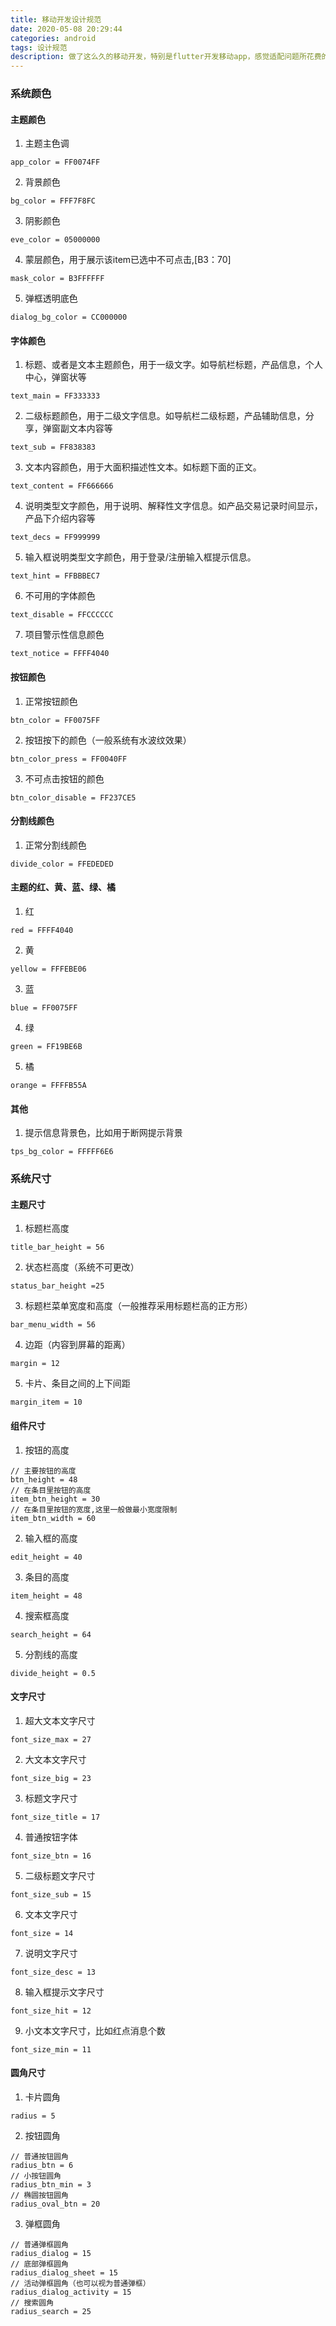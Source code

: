 ```yaml
---
title: 移动开发设计规范
date: 2020-05-08 20:29:44
categories: android
tags: 设计规范
description: 做了这么久的移动开发，特别是flutter开发移动app，感觉适配问题所花费的开发时间和投入的精力越来越多。其中一个原因是开发和设计同学没有整理和遵循一个设计规范，导致每个页面你需要花时间和精力去重新测量组件的各种尺寸。这样开发出来的app页面不美观、而且也不方便维护。下面是自己整理出来移动开发中遇到的各种业务场景，针对这些场景和设计同学整理出一套规范，将大大提高开发人员的工作效率，也有利于设计同学的文档维护和风格统一。
---
```


### 系统颜色

#### 主题颜色
1. 主题主色调
```
app_color = FF0074FF
```

2. 背景颜色
```
bg_color = FFF7F8FC
```

3. 阴影颜色
```
eve_color = 05000000
```

4. 蒙层颜色，用于展示该item已选中不可点击,[B3：70]
```
mask_color = B3FFFFFF
```

5. 弹框透明底色
```
dialog_bg_color = CC000000
```

#### 字体颜色
1. 标题、或者是文本主题颜色，用于一级文字。如导航栏标题，产品信息，个人中心，弹窗状等
```
text_main = FF333333
```

2. 二级标题颜色，用于二级文字信息。如导航栏二级标题，产品辅助信息，分享，弹窗副文本内容等
```
text_sub = FF838383
```

3. 文本内容颜色，用于大面积描述性文本。如标题下面的正文。
```
text_content = FF666666
```

4. 说明类型文字颜色，用于说明、解释性文字信息。如产品交易记录时间显示，产品下介绍内容等
```
text_decs = FF999999
```

5. 输入框说明类型文字颜色，用于登录/注册输入框提示信息。
```
text_hint = FFBBBEC7
```

6. 不可用的字体颜色
```
text_disable = FFCCCCCC
```

7. 项目警示性信息颜色
```
text_notice = FFFF4040
```

#### 按钮颜色
1. 正常按钮颜色
```
btn_color = FF0075FF
```

2. 按钮按下的颜色（一般系统有水波纹效果）
```
btn_color_press = FF0040FF
```

3. 不可点击按钮的颜色
```
btn_color_disable = FF237CE5
```

#### 分割线颜色
1. 正常分割线颜色
```
divide_color = FFEDEDED
```

#### 主题的红、黄、蓝、绿、橘
1. 红
```
red = FFFF4040
```

2. 黄
```
yellow = FFFEBE06
```

3. 蓝
```
blue = FF0075FF
```

4. 绿
```
green = FF19BE6B
```

5. 橘
```
orange = FFFFB55A
```

#### 其他
1. 提示信息背景色，比如用于断网提示背景
```
tps_bg_color = FFFFF6E6
```

### 系统尺寸
#### 主题尺寸
1. 标题栏高度
```
title_bar_height = 56
```

2. 状态栏高度（系统不可更改）
```
status_bar_height =25
```

3. 标题栏菜单宽度和高度（一般推荐采用标题栏高的正方形）
```
bar_menu_width = 56
```

4. 边距（内容到屏幕的距离）
```
margin = 12
```

5. 卡片、条目之间的上下间距
```
margin_item = 10
```

#### 组件尺寸
1. 按钮的高度
```
// 主要按钮的高度
btn_height = 48
// 在条目里按钮的高度
item_btn_height = 30
// 在条目里按钮的宽度,这里一般做最小宽度限制
item_btn_width = 60
```

2. 输入框的高度
```
edit_height = 40
```

3. 条目的高度
```
item_height = 48
```

4. 搜索框高度
```
search_height = 64
```

5. 分割线的高度
```
divide_height = 0.5
```

#### 文字尺寸
1. 超大文本文字尺寸
```
font_size_max = 27
```

2. 大文本文字尺寸
```
font_size_big = 23
```

3. 标题文字尺寸
```
font_size_title = 17
```

4. 普通按钮字体
```
font_size_btn = 16
```

5. 二级标题文字尺寸
```
font_size_sub = 15
```

6. 文本文字尺寸
```
font_size = 14
```

7. 说明文字尺寸
```
font_size_desc = 13
```

8. 输入框提示文字尺寸
```
font_size_hit = 12
```

9. 小文本文字尺寸，比如红点消息个数
```
font_size_min = 11
```

#### 圆角尺寸
1. 卡片圆角
```
radius = 5
```

2. 按钮圆角
```
// 普通按钮圆角
radius_btn = 6
// 小按钮圆角
radius_btn_min = 3
// 椭圆按钮圆角
radius_oval_btn = 20
```

3. 弹框圆角
```
// 普通弹框圆角
radius_dialog = 15
// 底部弹框圆角
radius_dialog_sheet = 15
// 活动弹框圆角（也可以视为普通弹框）
radius_dialog_activity = 15
// 搜索圆角
radius_search = 25
```

